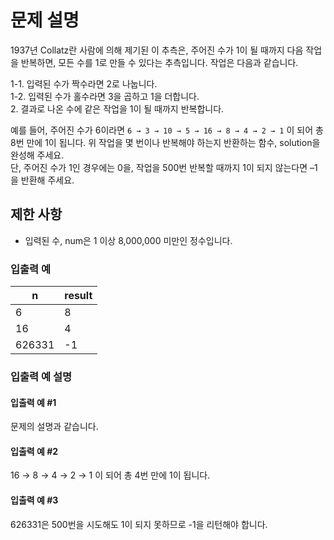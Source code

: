 # 문제 설명
1937년 Collatz란 사람에 의해 제기된 이 추측은, 주어진 수가 1이 될 때까지 다음 작업을 반복하면, 모든 수를 1로 만들 수 있다는 추측입니다. 
작업은 다음과 같습니다.

1-1. 입력된 수가 짝수라면 2로 나눕니다.  
1-2. 입력된 수가 홀수라면 3을 곱하고 1을 더합니다.   
2. 결과로 나온 수에 같은 작업을 1이 될 때까지 반복합니다.  


예를 들어, 주어진 수가 6이라면 `6 → 3 → 10 → 5 → 16 → 8 → 4 → 2 → 1` 이 되어 총 8번 만에 1이 됩니다. 
위 작업을 몇 번이나 반복해야 하는지 반환하는 함수, solution을 완성해 주세요.  
단, 주어진 수가 1인 경우에는 0을, 작업을 500번 반복할 때까지 1이 되지 않는다면 –1을 반환해 주세요.

## 제한 사항
- 입력된 수, num은 1 이상 8,000,000 미만인 정수입니다.


### 입출력 예
|n|result|
|-|------|
|6|8|
|16|4|
|626331|-1|


### 입출력 예 설명
#### 입출력 예 #1
문제의 설명과 같습니다.

#### 입출력 예 #2
16 → 8 → 4 → 2 → 1 이 되어 총 4번 만에 1이 됩니다.

#### 입출력 예 #3
626331은 500번을 시도해도 1이 되지 못하므로 -1을 리턴해야 합니다.
